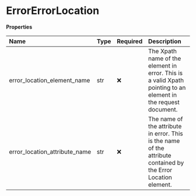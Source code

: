 # ErrorErrorLocation

**Properties**

| Name                          | Type | Required | Description                                                                                                    |
| :---------------------------- | :--- | :------- | :------------------------------------------------------------------------------------------------------------- |
| error_location_element_name   | str  | ❌       | The Xpath name of the element in error. This is a valid Xpath pointing to an element in the request document.  |
| error_location_attribute_name | str  | ❌       | The name of the attribute in error. This is the name of the attribute contained by the Error Location element. |

<!-- This file was generated by liblab | https://liblab.com/ -->
